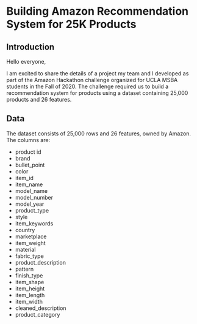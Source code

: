 # Building Amazon Recommendation System for 25K Products

## Introduction 

Hello everyone, 

I am excited to share the details of a project my team and I developed as part of the Amazon Hackathon challenge organized for UCLA MSBA students in the Fall of 2020. The challenge required us to build a recommendation system for products using a dataset containing 25,000 products and 26 features. 

## Data 

The dataset consists of 25,000 rows and 26 features, owned by Amazon. The columns are: 

- product id 
- brand 
- bullet_point 
- color 
- item_id 
- item_name
- model_name 
- model_number 
- model_year 
- product_type 
- style 
- item_keywords 
- country 
- marketplace 
- item_weight 
- material 
- fabric_type 
- product_description 
- pattern 
- finish_type 
- item_shape
- item_height
- item_length 
- item_width 
- cleaned_description 
- product_category
